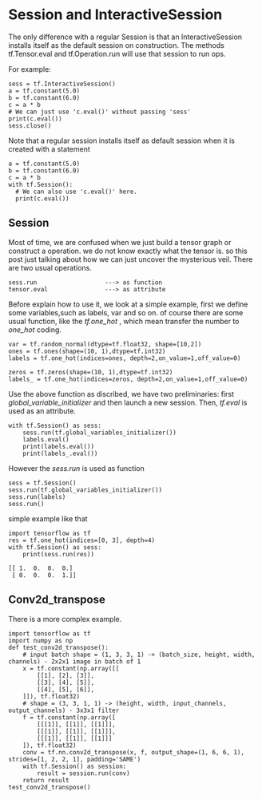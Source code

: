 # Session and InteractiveSession
The only difference with a regular Session is that an InteractiveSession installs itself as the default session on construction. The methods tf.Tensor.eval and tf.Operation.run will use that session to run ops.

For example:
```
sess = tf.InteractiveSession()
a = tf.constant(5.0)
b = tf.constant(6.0)
c = a * b
# We can just use 'c.eval()' without passing 'sess'
print(c.eval())
sess.close()
```
Note that a regular session installs itself as default session when it is created with a statement
```
a = tf.constant(5.0)
b = tf.constant(6.0)
c = a * b
with tf.Session():
  # We can also use 'c.eval()' here.
  print(c.eval())
```

## Session
Most of time, we are confused when we just build a tensor graph or construct a operation. we do not know exactly what the tensor is. so
this post just talking about how we can just uncover the mysterious veil. There are two usual operations. 

```
sess.run                   ---> as function
tensor.eval                ---> as attribute
```

Before explain how to use it, we look at a simple example, first we define some variables,such as labels, var and so on.
of course there are some usual function, like the *tf.one_hot* , which mean transfer the number to *one_hot* coding.
```
var = tf.random_normal(dtype=tf.float32, shape=[10,2])
ones = tf.ones(shape=(10, 1),dtype=tf.int32)
labels = tf.one_hot(indices=ones, depth=2,on_value=1,off_value=0)

zeros = tf.zeros(shape=(10, 1),dtype=tf.int32)
labels_ = tf.one_hot(indices=zeros, depth=2,on_value=1,off_value=0)
```
Use the above function as discribed, we have two preliminaries: first *global_variable_initializer* and then launch a new session.
Then, *tf.eval* is used as an attribute.
```
with tf.Session() as sess:
    sess.run(tf.global_variables_initializer())
    labels.eval()
    print(labels.eval())
    print(labels_.eval())
```
However the *sess.run* is used as function
```
sess = tf.Session()
sess.run(tf.global_variables_initializer())
sess.run(labels)
sess.run()
```

simple example like that
```
import tensorflow as tf
res = tf.one_hot(indices=[0, 3], depth=4)
with tf.Session() as sess:
    print(sess.run(res))

```
```
[[ 1.  0.  0.  0.]
 [ 0.  0.  0.  1.]]
```
## Conv2d_transpose
There is a more complex example.
```
import tensorflow as tf
import numpy as np
def test_conv2d_transpose():
    # input batch shape = (1, 3, 3, 1) -> (batch_size, height, width, channels) - 2x2x1 image in batch of 1
    x = tf.constant(np.array([[
        [[1], [2], [3]],
        [[3], [4], [5]],
        [[4], [5], [6]],
    ]]), tf.float32)
    # shape = (3, 3, 1, 1) -> (height, width, input_channels, output_channels) - 3x3x1 filter
    f = tf.constant(np.array([
        [[[1]], [[1]], [[1]]],
        [[[1]], [[1]], [[1]]],
        [[[1]], [[1]], [[1]]]
    ]), tf.float32)
    conv = tf.nn.conv2d_transpose(x, f, output_shape=(1, 6, 6, 1), strides=[1, 2, 2, 1], padding='SAME')
    with tf.Session() as session:
        result = session.run(conv)
    return result
test_conv2d_transpose()
```

